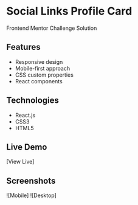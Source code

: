 # Social Links Profile Card

Frontend Mentor Challenge Solution

## Features
- Responsive design
- Mobile-first approach
- CSS custom properties
- React components

## Technologies
- React.js
- CSS3
- HTML5

## Live Demo
[View Live]

## Screenshots
![Mobile]
![Desktop]